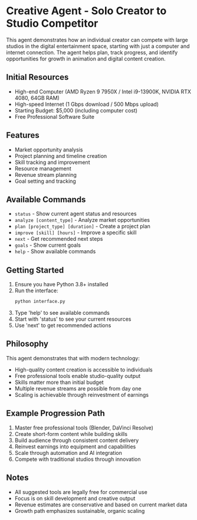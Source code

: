 # Creative Agent - Solo Creator to Studio Competitor

This agent demonstrates how an individual creator can compete with large studios in the digital entertainment space, starting with just a computer and internet connection. The agent helps plan, track progress, and identify opportunities for growth in animation and digital content creation.

## Initial Resources

- High-end Computer (AMD Ryzen 9 7950X / Intel i9-13900K, NVIDIA RTX 4080, 64GB RAM)
- High-speed Internet (1 Gbps download / 500 Mbps upload)
- Starting Budget: $5,000 (including computer cost)
- Free Professional Software Suite

## Features

- Market opportunity analysis
- Project planning and timeline creation
- Skill tracking and improvement
- Resource management
- Revenue stream planning
- Goal setting and tracking

## Available Commands

- `status` - Show current agent status and resources
- `analyze [content_type]` - Analyze market opportunities
- `plan [project_type] [duration]` - Create a project plan
- `improve [skill] [hours]` - Improve a specific skill
- `next` - Get recommended next steps
- `goals` - Show current goals
- `help` - Show available commands

## Getting Started

1. Ensure you have Python 3.8+ installed
2. Run the interface:
   ```bash
   python interface.py
   ```
3. Type 'help' to see available commands
4. Start with 'status' to see your current resources
5. Use 'next' to get recommended actions

## Philosophy

This agent demonstrates that with modern technology:
- High-quality content creation is accessible to individuals
- Free professional tools enable studio-quality output
- Skills matter more than initial budget
- Multiple revenue streams are possible from day one
- Scaling is achievable through reinvestment of earnings

## Example Progression Path

1. Master free professional tools (Blender, DaVinci Resolve)
2. Create short-form content while building skills
3. Build audience through consistent content delivery
4. Reinvest earnings into equipment and capabilities
5. Scale through automation and AI integration
6. Compete with traditional studios through innovation

## Notes

- All suggested tools are legally free for commercial use
- Focus is on skill development and creative output
- Revenue estimates are conservative and based on current market data
- Growth path emphasizes sustainable, organic scaling 